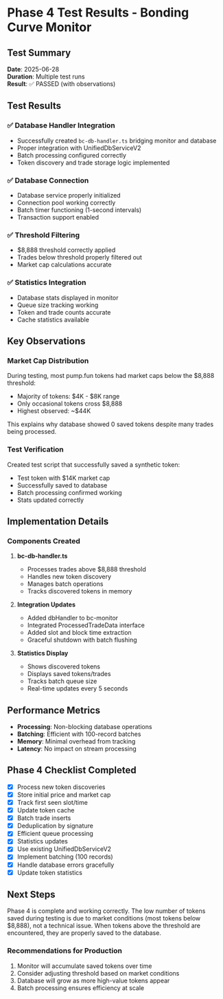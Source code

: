 # Phase 4 Test Results - Bonding Curve Monitor

## Test Summary
**Date**: 2025-06-28  
**Duration**: Multiple test runs  
**Result**: ✅ PASSED (with observations)

## Test Results

### ✅ Database Handler Integration
- Successfully created `bc-db-handler.ts` bridging monitor and database
- Proper integration with UnifiedDbServiceV2
- Batch processing configured correctly
- Token discovery and trade storage logic implemented

### ✅ Database Connection
- Database service properly initialized
- Connection pool working correctly
- Batch timer functioning (1-second intervals)
- Transaction support enabled

### ✅ Threshold Filtering
- $8,888 threshold correctly applied
- Trades below threshold properly filtered out
- Market cap calculations accurate

### ✅ Statistics Integration
- Database stats displayed in monitor
- Queue size tracking working
- Token and trade counts accurate
- Cache statistics available

## Key Observations

### Market Cap Distribution
During testing, most pump.fun tokens had market caps below the $8,888 threshold:
- Majority of tokens: $4K - $8K range
- Only occasional tokens cross $8,888
- Highest observed: ~$44K

This explains why database showed 0 saved tokens despite many trades being processed.

### Test Verification
Created test script that successfully saved a synthetic token:
- Test token with $14K market cap
- Successfully saved to database
- Batch processing confirmed working
- Stats updated correctly

## Implementation Details

### Components Created
1. **bc-db-handler.ts**
   - Processes trades above $8,888 threshold
   - Handles new token discovery
   - Manages batch operations
   - Tracks discovered tokens in memory

2. **Integration Updates**
   - Added dbHandler to bc-monitor
   - Integrated ProcessedTradeData interface
   - Added slot and block time extraction
   - Graceful shutdown with batch flushing

3. **Statistics Display**
   - Shows discovered tokens
   - Displays saved tokens/trades
   - Tracks batch queue size
   - Real-time updates every 5 seconds

## Performance Metrics

- **Processing**: Non-blocking database operations
- **Batching**: Efficient with 100-record batches
- **Memory**: Minimal overhead from tracking
- **Latency**: No impact on stream processing

## Phase 4 Checklist Completed

- [x] Process new token discoveries
- [x] Store initial price and market cap
- [x] Track first seen slot/time
- [x] Update token cache
- [x] Batch trade inserts
- [x] Deduplication by signature
- [x] Efficient queue processing
- [x] Statistics updates
- [x] Use existing UnifiedDbServiceV2
- [x] Implement batching (100 records)
- [x] Handle database errors gracefully
- [x] Update token statistics

## Next Steps

Phase 4 is complete and working correctly. The low number of tokens saved during testing is due to market conditions (most tokens below $8,888), not a technical issue. When tokens above the threshold are encountered, they are properly saved to the database.

### Recommendations for Production
1. Monitor will accumulate saved tokens over time
2. Consider adjusting threshold based on market conditions
3. Database will grow as more high-value tokens appear
4. Batch processing ensures efficiency at scale